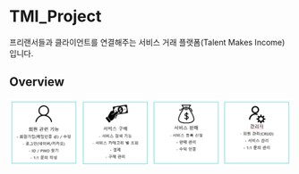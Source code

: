 # TMI_Project
프리랜서들과 클라이언트를 연결해주는 서비스 거래 플랫폼(Talent Makes Income) 입니다.

## Overview
![Alt text](project_overview.PNG)
